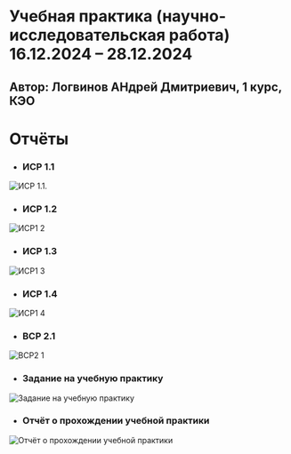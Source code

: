 # 	Учебная практика (научно-исследовательская работа) 16.12.2024 – 28.12.2024
## Автор: Логвинов АНдрей Дмитриевич, 1 курс, КЭО

# **Отчёты**
* ### **ИСР 1.1** 
![ИСР 1.1.](1.1)

* ### **ИСР 1.2**   
![ИСР1 2]()

* ### **ИСР 1.3** 
![ИСР1 3]()

* ### **ИСР 1.4** 
![ИСР1 4]()

* ### **ВСР 2.1** 
![ВСР2 1]()


* ### **Задание на учебную практику** 
![Задание на учебную практику]()

* ### **Отчёт о прохождении учебной практики** 
![Отчёт о прохождении учебной практики]()
